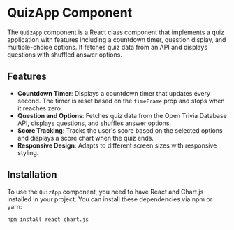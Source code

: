 # QuizApp Component

The `QuizApp` component is a React class component that implements a quiz application with features including a countdown timer, question display, and multiple-choice options. It fetches quiz data from an API and displays questions with shuffled answer options.

## Features

- **Countdown Timer**: Displays a countdown timer that updates every second. The timer is reset based on the `timeFrame` prop and stops when it reaches zero.
- **Question and Options**: Fetches quiz data from the Open Trivia Database API, displays questions, and shuffles answer options.
- **Score Tracking**: Tracks the user's score based on the selected options and displays a score chart when the quiz ends.
- **Responsive Design**: Adapts to different screen sizes with responsive styling.

## Installation

To use the `QuizApp` component, you need to have React and Chart.js installed in your project. You can install these dependencies via npm or yarn:

```bash
npm install react chart.js
